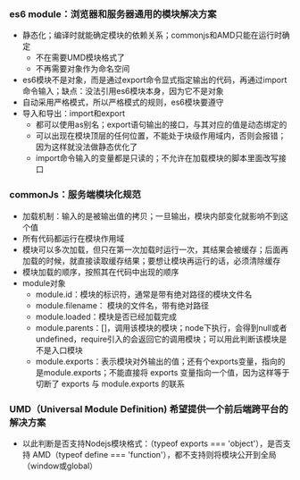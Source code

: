 ### es6 module：浏览器和服务器通用的模块解决方案
- 静态化；编译时就能确定模块的依赖关系；commonjs和AMD只能在运行时确定
  - 不在需要UMD模块格式了
  - 不再需要对象作为命名空间
- es6模块不是对象，而是通过export命令显式指定输出的代码，再通过import命令输入；缺点：没法引用es6模块本身，因为它不是对象
- 自动采用严格模式，所以严格模式的规则，es6模块要遵守
- 导入和导出：import和export
  - 都可以使用as别名；export语句输出的接口，与其对应的值是动态绑定的
  - 可以出现在模块顶层的任何位置，不能处于块级作用域内，否则会报错；因为这样就没法做静态优化了
  - import命令输入的变量都是只读的；不允许在加载模块的脚本里面改写接口

### commonJs：服务端模块化规范
- 加载机制：输入的是被输出值的拷贝；一旦输出，模块内部变化就影响不到这个值
- 所有代码都运行在模块作用域
- 模块可以多次加载，但只在第一次加载时运行一次，其结果会被缓存；后面再加载的时候，就直接读取缓存结果；要想让模块再运行的话，必须清除缓存
- 模块加载的顺序，按照其在代码中出现的顺序
- module对象
  - module.id：模块的标识符，通常是带有绝对路径的模块文件名
  - module.filename： 模块的文件名，带有绝对路径
  - module.loaded：模块是否已经加载完成
  - module.parents：[]，调用该模块的模块；node下执行，会得到null或者undefined，require引入的会返回它的调用模块；可以用此判断该模块是不是入口模块
  - module.exports：表示模块对外输出的值；还有个exports变量，指向的是module.exports；不能直接将 exports 变量指向一个值，因为这样等于切断了 exports 与 module.exports 的联系

### UMD（Universal Module Definition) 希望提供一个前后端跨平台的解决方案
- 以此判断是否支持Nodejs模块格式：（typeof exports === 'object'），是否支持 AMD（typeof define === 'function'），都不支持则将模块公开到全局（window或global）
